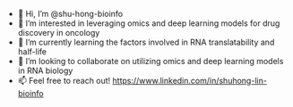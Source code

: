 - 👋 Hi, I’m @shu-hong-bioinfo
- 👀 I’m interested in leveraging omics and deep learning models for drug discovery in oncology
- 🌱 I’m currently learning the factors involved in RNA translatability and half-life
- 💞️ I’m looking to collaborate on utilizing omics and deep learning models in RNA biology
- 📫 Feel free to reach out! https://www.linkedin.com/in/shuhong-lin-bioinfo

<!---
shu-hong-bioinfo/shu-hong-bioinfo is a ✨ special ✨ repository because its `README.md` (this file) appears on your GitHub profile.
You can click the Preview link to take a look at your changes.
--->
